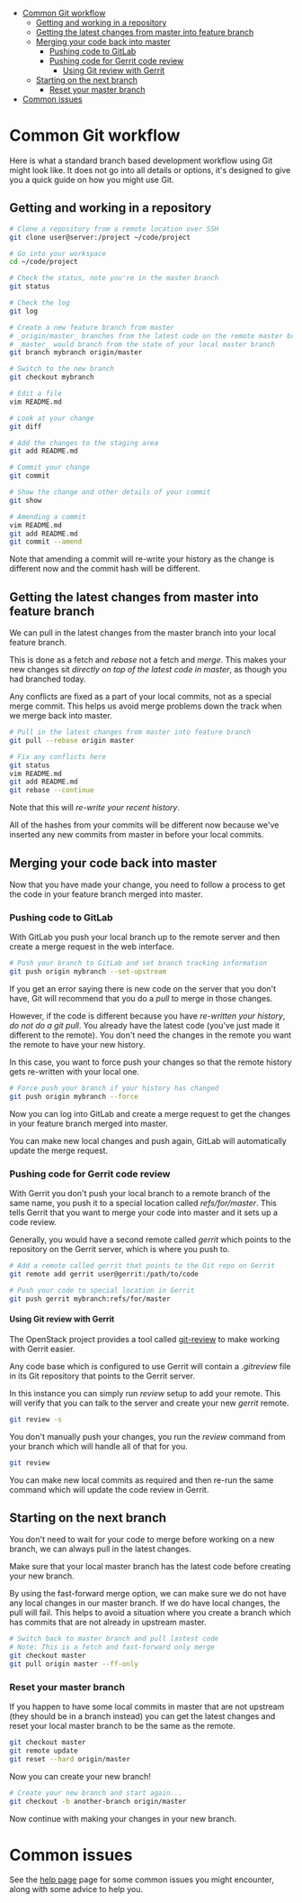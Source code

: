 
<!-- vim-markdown-toc GFM -->

* [Common Git workflow](#common-git-workflow)
	* [Getting and working in a repository](#getting-and-working-in-a-repository)
	* [Getting the latest changes from master into feature branch](#getting-the-latest-changes-from-master-into-feature-branch)
	* [Merging your code back into master](#merging-your-code-back-into-master)
		* [Pushing code to GitLab](#pushing-code-to-gitlab)
		* [Pushing code for Gerrit code review](#pushing-code-for-gerrit-code-review)
			* [Using Git review with Gerrit](#using-git-review-with-gerrit)
	* [Starting on the next branch](#starting-on-the-next-branch)
		* [Reset your master branch](#reset-your-master-branch)
* [Common issues](#common-issues)

<!-- vim-markdown-toc -->

# Common Git workflow

Here is what a standard branch based development workflow using Git might look
like. It does not go into all details or options, it's designed to give you a
quick guide on how you might use Git.

## Getting and working in a repository

```bash
# Clone a repository from a remote location over SSH
git clone user@server:/project ~/code/project

# Go into your workspace
cd ~/code/project

# Check the status, note you're in the master branch
git status

# Check the log
git log

# Create a new feature branch from master
# _origin/master_ branches from the latest code on the remote master branch
# _master_ would branch from the state of your local master branch
git branch mybranch origin/master

# Switch to the new branch
git checkout mybranch

# Edit a file
vim README.md

# Look at your change
git diff

# Add the changes to the staging area
git add README.md

# Commit your change
git commit

# Show the change and other details of your commit
git show

# Amending a commit
vim README.md
git add README.md
git commit --amend
```

Note that amending a commit will re-write your history as the change is
different now and the commit hash will be different.

## Getting the latest changes from master into feature branch

We can pull in the latest changes from the master branch into your local
feature branch.

This is done as a fetch and _rebase_ not a fetch and _merge_. This makes your
new changes sit _directly on top of the latest code in master_, as though you
had branched today.

Any conflicts are fixed as a part of your local commits, not as a special merge
commit. This helps us avoid merge problems down the track when we merge back
into master.

```bash
# Pull in the latest changes from master into feature branch
git pull --rebase origin master

# Fix any conflicts here
git status
vim README.md
git add README.md
git rebase --continue
```

Note that this will _re-write your recent history_.

All of the hashes from your commits will be different now because we've
inserted any new commits from master in before your local commits.

## Merging your code back into master

Now that you have made your change, you need to follow a process to get the
code in your feature branch merged into master.

### Pushing code to GitLab

With GitLab you push your local branch up to the remote server and then create
a merge request in the web interface.

```bash
# Push your branch to GitLab and set branch tracking information
git push origin mybranch --set-upstream
```

If you get an error saying there is new code on the server that you don't have,
Git will recommend that you do a _pull_ to merge in those changes.

However, if the code is different because you have _re-written your history_,
*do not do a git pull*. You already have the latest code (you've just made it
different to the remote). You don't need the changes in the remote you want the
remote to have your new history.

In this case, you want to force push your changes so that the remote history
gets re-written with your local one.

```bash
# Force push your branch if your history has changed
git push origin mybranch --force
```

Now you can log into GitLab and create a merge request to get the changes in
your feature branch merged into master.

You can make new local changes and push again, GitLab will automatically update
the merge request.

### Pushing code for Gerrit code review

With Gerrit you don't push your local branch to a remote branch of the same
name, you push it to a special location called _refs/for/master_. This tells
Gerrit that you want to merge your code into master and it sets up a code
review.

Generally, you would have a second remote called _gerrit_ which points to the
repository on the Gerrit server, which is where you push to.

```bash
# Add a remote called gerrit that points to the Git repo on Gerrit
git remote add gerrit user@gerrit:/path/to/code

# Push your code to special location in Gerrit
git push gerrit mybranch:refs/for/master
```

#### Using Git review with Gerrit

The OpenStack project provides a tool called
[git-review](https://docs.openstack.org/infra/git-review/index.html) to make
working with Gerrit easier.

Any code base which is configured to use Gerrit will contain a _.gitreview_ file
in its Git repository that points to the Gerrit server.

In this instance you can simply run _review_ setup to add your remote. This
will verify that you can talk to the server and create your new _gerrit_
remote.

```bash
git review -s
```

You don't manually push your changes, you run the _review_ command from your
branch which will handle all of that for you.

```bash
git review
```

You can make new local commits as required and then re-run the same command
which will update the code review in Gerrit.

## Starting on the next branch
You don't need to wait for your code to merge before working on a new branch,
we can always pull in the latest changes.

Make sure that your local master branch has the latest code before creating
your new branch.

By using the fast-forward merge option, we can make sure we do not have any
local changes in our master branch. If we do have local changes, the pull will
fail. This helps to avoid a situation where you create a branch which has
commits that are not already in upstream master.

```bash
# Switch back to master branch and pull lastest code
# Note: This is a fetch and fast-forward only merge
git checkout master
git pull origin master --ff-only
```

### Reset your master branch

If you happen to have some local commits in master that are not upstream (they
should be in a branch instead) you can get the latest changes and reset your
local master branch to be the same as the remote.

```bash
git checkout master
git remote update
git reset --hard origin/master
```

Now you can create your new branch!

```bash
# Create your new branch and start again...
git checkout -b another-branch origin/master
```

Now continue with making your changes in your new branch.

# Common issues

See the [help page](/help.md) page for some common issues you might encounter,
along with some advice to help you.

